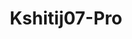 ---
title: Kshitij07-Pro
github: https://github.com/Kshitij07-Pro
mode: dark
transition: 3s
archetype:
  - Little Bit of Everything
---